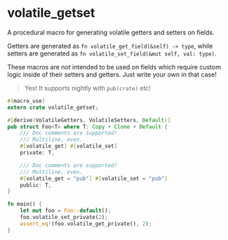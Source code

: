 # volatile_getset

A procedural macro for generating volatile getters and setters on fields.

Getters are generated as `fn volatile_get_field(&self) -> type`, while setters are generated as `fn volatile_set_field(&mut self, val: type)`.

These macros are not intended to be used on fields which require custom logic inside of their setters and getters. Just write your own in that case!

> Yes! It supports nightly with `pub(crate)` etc!

```rust
#[macro_use]
extern crate volatile_getset;

#[derive(VolatileGetters, VolatileSetters, Default)]
pub struct Foo<T> where T: Copy + Clone + Default {
    /// Doc comments are supported!
    /// Multiline, even.
    #[volatile_get] #[volatile_set]
    private: T,

    /// Doc comments are supported!
    /// Multiline, even.
    #[volatile_get = "pub"] #[volatile_set = "pub"]
    public: T,
}

fn main() {
    let mut foo = Foo::default();
    foo.volatile_set_private(2);
    assert_eq!(foo.volatile_get_private(), 2);
}
```
